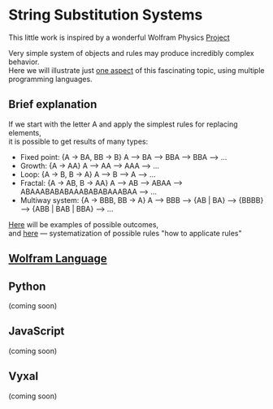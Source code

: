 # String Substitution Systems
This little work is inspired by a wonderful Wolfram Physics [Project](https://www.wolframphysics.org/)  

Very simple system of objects and rules may produce incredibly complex behavior.  
Here we will illustrate just [one aspect](https://www.wolframphysics.org/technical-introduction/the-updating-process-for-string-substitution-systems/string-substitution-systems/#p-201) of this fascinating topic, using multiple programming languages.
## Brief explanation
If we start with the letter A and apply the simplest rules for replacing elements,  
it is possible to get results of many types:
- Fixed point:
{A → BA, BB → B}  A ⟶ BA ⟶ BBA ⟶ BBA ⟶ ...
- Growth:
{A → AA}  A ⟶ AA ⟶ AAA ⟶ ...
- Loop:
{A → B, B → A}  A ⟶ B ⟶ A ⟶ ...
- Fractal:
{A → AB, B → AA} A ⟶ AB ⟶ ABAA ⟶ ABAAABABABAAABABABAAABAA ⟶ ...
- Multiway system:
{A → BBB, BB → A} A ⟶ BBB ⟶ {AB | BA} ⟶ {BBBB} ⟶ {ABB | BAB | BBA} ⟶ ...   

[Here]() will be examples of possible outcomes,  
and [here](https://github.com/lesobrod/StringUniverse/blob/main/Rules.md) — systematization of possible rules "how to applicate rules"
## [Wolfram Language](https://github.com/lesobrod/StringUniverse/tree/main/WolframLanguage)
## Python 
(coming soon)
## JavaScript 
(coming soon)
## Vyxal
(coming soon)

